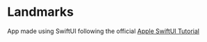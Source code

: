 # Landmarks

App made using SwiftUI following the official [Apple SwiftUI Tutorial](https://developer.apple.com/tutorials/swiftui)

